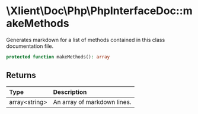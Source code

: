 # \\Xlient\\Doc\\Php\\PhpInterfaceDoc::makeMethods

Generates markdown for a list of methods contained in this class documentation file.

```php
protected function makeMethods(): array
```

## Returns

| Type | Description |
| :--- | :--- |
| array\<string\> | An array of markdown lines. |